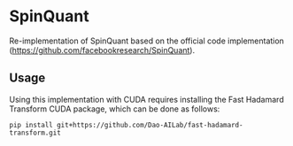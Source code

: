 # SpinQuant

Re-implementation of SpinQuant based on the official code implementation (https://github.com/facebookresearch/SpinQuant).

## Usage

Using this implementation with CUDA requires installing the Fast Hadamard Transform CUDA package, which can be done as follows:

```shell
pip install git+https://github.com/Dao-AILab/fast-hadamard-transform.git
```